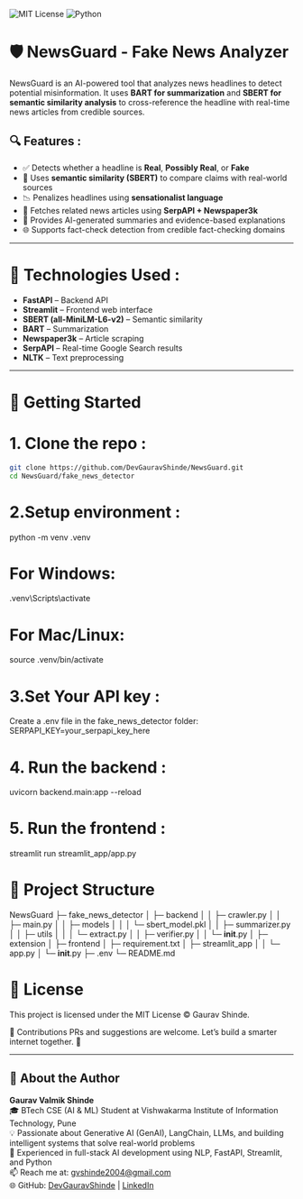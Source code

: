![MIT License](https://img.shields.io/badge/license-MIT-blue.svg)
![Python](https://img.shields.io/badge/python-3.9+-blue.svg)

# 🛡️ NewsGuard - Fake News Analyzer

NewsGuard is an AI-powered tool that analyzes news headlines to detect potential misinformation. It uses **BART for summarization** and **SBERT for semantic similarity analysis** to cross-reference the headline with real-time news articles from credible sources.

## 🔍 Features :

- ✅ Detects whether a headline is **Real**, **Possibly Real**, or **Fake**
- 🧠 Uses **semantic similarity (SBERT)** to compare claims with real-world sources
- 📉 Penalizes headlines using **sensationalist language**
- 🔗 Fetches related news articles using **SerpAPI + Newspaper3k**
- 📝 Provides AI-generated summaries and evidence-based explanations
- 🌐 Supports fact-check detection from credible fact-checking domains

---

# 🧪 Technologies Used :

- **FastAPI** – Backend API
- **Streamlit** – Frontend web interface
- **SBERT (all-MiniLM-L6-v2)** – Semantic similarity
- **BART** – Summarization
- **Newspaper3k** – Article scraping
- **SerpAPI** – Real-time Google Search results
- **NLTK** – Text preprocessing

---

# 🚀 Getting Started

# 1. Clone the repo :

``` bash
git clone https://github.com/DevGauravShinde/NewsGuard.git
cd NewsGuard/fake_news_detector
```

# 2.Setup environment :
python -m venv .venv
# For Windows:
.venv\Scripts\activate
# For Mac/Linux:
source .venv/bin/activate


# 3.Set Your API key :
Create a .env file in the fake_news_detector folder:
SERPAPI_KEY=your_serpapi_key_here

# 4. Run the backend :
uvicorn backend.main:app --reload

# 5. Run the frontend :
streamlit run streamlit_app/app.py

# 📁 Project Structure

NewsGuard
├─ fake_news_detector
│  ├─ backend
│  │  ├─ crawler.py
│  │  ├─ main.py
│  │  ├─ models
│  │  │  └─ sbert_model.pkl
│  │  ├─ summarizer.py
│  │  ├─ utils
│  │  │  └─ extract.py
│  │  ├─ verifier.py
│  │  └─ __init__.py
│  ├─ extension
│  ├─ frontend
│  ├─ requirement.txt
│  ├─ streamlit_app
│  │  └─ app.py
│  └─ __init__.py
├─ .env
└─ README.md


# 📜 License
This project is licensed under the MIT License © Gaurav Shinde.

🤝 Contributions
PRs and suggestions are welcome. Let’s build a smarter internet together. 🧠

---

## 👤 About the Author

**Gaurav Valmik Shinde**  
🎓 BTech CSE (AI & ML) Student at Vishwakarma Institute of Information Technology, Pune  
💡 Passionate about Generative AI (GenAI), LangChain, LLMs, and building intelligent systems that solve real-world problems  
💼 Experienced in full-stack AI development using NLP, FastAPI, Streamlit, and Python  
📫 Reach me at: [gvshinde2004@gmail.com](mailto:gvshinde2004@gmail.com)  
🌐 GitHub: [DevGauravShinde](https://github.com/DevGauravShinde) | [LinkedIn](https://www.linkedin.com/in/gaurav-shinde-cs/)
